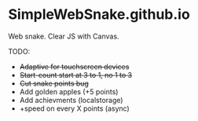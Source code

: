 # SimpleWebSnake.github.io
Web snake. Clear JS with Canvas.

TODO:
- ~~Adaptive for touchscreen devices~~
- ~~Start-count start at 3 to 1, no 1 to 3~~
- ~~Cut snake points bug~~
- Add golden apples (+5 points)
- Add achievments (localstorage)
- +speed on every X points (async)
